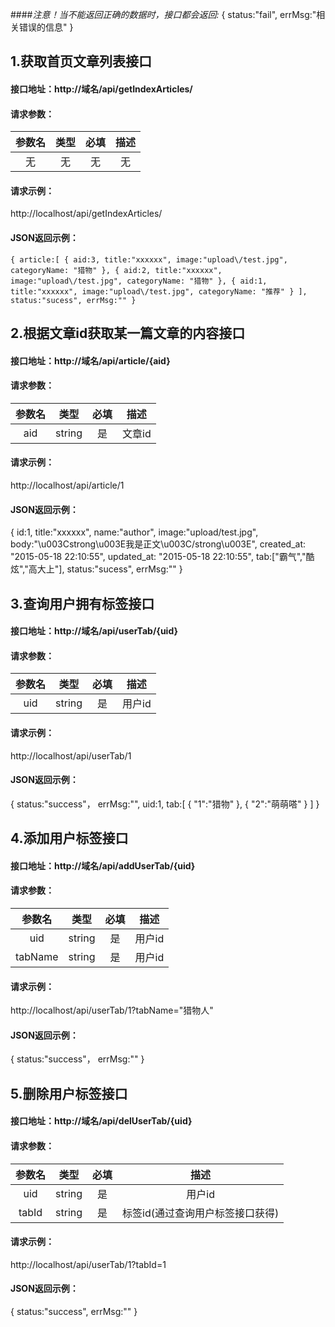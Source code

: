 ####*注意！当不能返回正确的数据时，接口都会返回:*
{
	status:"fail",
	errMsg:"相关错误的信息"
}
## 1.获取首页文章列表接口
#### 接口地址：http://域名/api/getIndexArticles/
#### 请求参数：
| 参数名   | 类型    | 必填  |描述 |
| :------:|:------:|:-----:|:---:|
| 无      | 无| 无 |无|
#### 请求示例：
http://localhost/api/getIndexArticles/
#### JSON返回示例：
`{
	article:[
	    {
		    aid:3,
		    title:"xxxxxx",
		    image:"upload\/test.jpg",
		    categoryName: "猎物"
		},
	    {
		    aid:2,
		    title:"xxxxxx",
		    image:"upload\/test.jpg",
		    categoryName: "猎物"
		},
	    {
		    aid:1,
		    title:"xxxxxx",
		    image:"upload\/test.jpg",
		    categoryName: "推荐"
		}
	],	
	status:"sucess",
	errMsg:""
}`



## 2.根据文章id获取某一篇文章的内容接口
#### 接口地址：http://域名/api/article/{aid}
#### 请求参数：
| 参数名   | 类型    | 必填  |描述 |
| :------:|:------:|:-----:|:---:|
| aid      | string | 是 |文章id|
#### 请求示例：
http://localhost/api/article/1
#### JSON返回示例：
{
	id:1,
	title:"xxxxxx",
	name:"author",
	image:"upload\/test.jpg",
	body:"\u003Cstrong\u003E我是正文\u003C\/strong\u003E",
	created_at: "2015-05-18 22:10:55",
	updated_at: "2015-05-18 22:10:55",
	tab:["霸气","酷炫","高大上"],
	status:"sucess",
	errMsg:""
}

## 3.查询用户拥有标签接口
#### 接口地址：http://域名/api/userTab/{uid}
#### 请求参数：
| 参数名   | 类型    | 必填  |描述 |
| :------:|:------:|:-----:|:---:|
| uid      | string | 是 |用户id|
#### 请求示例：
http://localhost/api/userTab/1
#### JSON返回示例：
{
	status:"success"，
	errMsg:"",
	uid:1,
	tab:[
	  {
	  	 "1":"猎物"
	  },
	  {
	  	 "2":"萌萌嗒"
	  }
	]
}

## 4.添加用户标签接口
#### 接口地址：http://域名/api/addUserTab/{uid}
#### 请求参数：
| 参数名   | 类型    | 必填  |描述 |
| :------:|:------:|:-----:|:---:|
| uid      | string | 是 |用户id|
| tabName  | string | 是 |用户id|
#### 请求示例：
http://localhost/api/userTab/1?tabName="猎物人"
#### JSON返回示例：
{
	status:"success"，
	errMsg:""
}

## 5.删除用户标签接口
#### 接口地址：http://域名/api/delUserTab/{uid}
#### 请求参数：
| 参数名   | 类型    | 必填  |描述 |
| :------:|:------:|:-----:|:---:|
| uid      | string | 是 |用户id|
| tabId  | string | 是 |标签id(通过查询用户标签接口获得)|
#### 请求示例：
http://localhost/api/userTab/1?tabId=1
#### JSON返回示例：
{
	status:"success",
	errMsg:""
}
